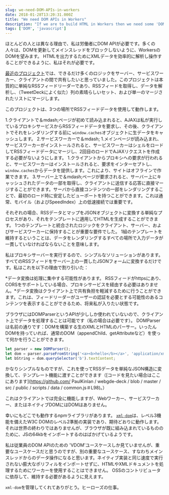 ```yaml
---
slug: we-need-DOM-APIs-in-workers
date: 2018-01-28T13:20:31.000Z
title: "We need DOM APIs in Workers"
description: "If we are to build HTML in Workers then we need some 'DOM' in them."
tags: ['DOM', 'javascript']
---
```



ほとんどの人とは異なる理由で、私は労働者にDOM APIが必要です。多くの人々は、DOMを更新してメインスレッドをブロックしないように、WorkersのDOMを望みます。 HTMLを出力するためにXMLデータを効率的に解析し操作することができるように、私はそれが必要です。

[最近のプロジェクト](https://webgdedeck.com/)では、できるだけ多くのロジックをサーバー、サービスワーカー、クライアントの間で共有したいと思っていました。このプロジェクトは本質的に単純なRSSフィードリーダーであり、RSSフィードを取得し、データを解析し、（TweetDeckによく似た）列の素晴らしいセット、および単一のマージされたリストにマージします。

このプロジェクトは、3つの場所でRSSフィードデータを使用して動作します。

1.クライアントで＆mdash;ページが初めて読み込まれると、AJAXは私が実行しているプロキシサービスからRSSフィードデータを要求し、その後、クライアントでそれをレンダリングする前に `window.caches`オブジェクトに生データをキャッシュします。 2.サービスワーカーで＆mdash; 1.メインページが読み込まれ、サービスワーカーがインストールされると、サービスワーカーはシェルをロードしてRSSフィードデータにマージし、2回目のロードでAJAXリクエストを作成する必要がないようにします。 1.クライアントからプロキシへの要求が行われると、サービスワーカーはインストールされると、要求をインターセプトし、 `window.caches`からデータを提供します。これにより、サイトはオフラインで作業できます。 3.サーバー上で＆mdash;ページが要求されると、サーバー上にキャッシュされたデータの一部を取得し、クライアントに送信する応答に直接マージすることができます。サーバから直接コンテンツの一部をレンダリングすることで、最初のロード時に安定したビューポートを持つことができます。これは通常、モバイル（およびSpeedIndex）上の低速接続では重要です。

それぞれの場合、RSSデータとマップをJSONオブジェクトに変換する単純なプロセスがあり、それをテンプレートに適用してHTMLを生成することができます。 1つのテンプレートと統合されたロジックをクライアント、サーバー、およびサービスワーカーに保持することが重要な要件でした。 1組のテンプレートを維持するということは、データをレンダリングするすべての場所で入力データが一貫していなければならないことを意味します。

私はプロキシサーバーを実行するので、シンプルなソリューションがあります。すべてのRSSフィードをサーバー上の一貫したJSONフォームに変換するだけです。私はこれを以下の理由で割り引いた：

*データ変換は処理に集中する可能性があります。 RSSフィードがhttpsにあり、CORSをサポートしている場合、プロキシサービスを経由する必要はありません。*データ変換はクライアント上で共有負担を軽減するために行うことができます。これは、フィードリーダーがユーザーの認証を必要とする可能性のあるコンテンツを表示することができるため、将来私が入りたい状態です。

ブラウザにはDOMParserというAPIが少ししか使われていないので、クライアント上でデータを処理することは可能です（私の場合は必要です）。 DOMParserは名前の通りです：DOMを構築する生のXMLとHTMLのパーサー。いったんDOMを持っていれば、通常のDOM（appendChild、getAttributeなど）を使って何かを行うことができます。


```javascript
let parser = new DOMParser();
let dom = parser.parseFromString('<a><b>hello</b></a>', 'application/xml');
let bString = dom.querySelector('b').textContent;
```


かなりシンプルなものですが、これを使ってRSSデータを単純なJSON構造に変換して、テンプレート機能に渡すことができます（[コードを見たい場合はここにあります](https://github.com/ PaulKinlan / webgde-deck / blob / master / src / public / scripts / data / common.js＃L98)。）

これはクライアントでは完全に機能しますが、Webワーカー、サービスワーカー、またはネイティブDOMにはDOMはありません。

幸いにもどこでも動作するnpmライブラリがあります。 [`xml-dom`](https://www.npmjs.com/package/xmldom)は、レベル3機能を備えたW3C DOMのレベル2準拠の実装であり、期待どおりに動作します。それは世界の終わりではありませんが、ブラウザが既に組み込まれているもののために、JSの64kbをインポートするのはばかげているようです。

私は従業員のDOM APIのための 'VDOM'ユースケースしか見ていませんが、重要なユースケースだと思うのですが、別の重要なユースケース、すなわちメインスレッドからのデータ操作になると思います。ネイティブ実装と同じ速度で実行されない膨大なポリフィルをインポートせずに、HTMLやXMLドキュメントを処理するためにワーカーを使用することはできません。 OSSのコントリビュータに依存して、維持する必要があるように見えます。

`xml-dom`を管理してくれてありがとう。ヒーローズの仕事。